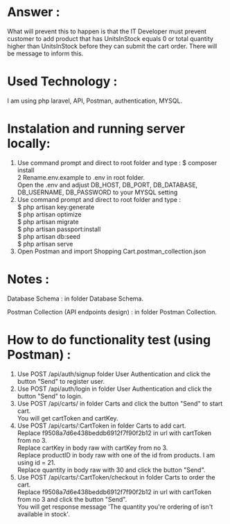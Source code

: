 # Answer :

What will prevent this to happen is that the IT Developer must prevent customer to add product that has UnitsInStock equals 0 or total quantity higher than UnitsInStock
before they can submit the cart order. There will be message to inform this.</br>

# Used Technology :

I am using php laravel, API, Postman, authentication, MYSQL.

# Instalation and running server locally:
1. Use command prompt and direct to root folder and type :
   $ composer install </br>
2  Rename.env.example to .env in root folder.</br>
   Open the .env and adjust DB_HOST, DB_PORT, DB_DATABASE, DB_USERNAME, DB_PASSWORD to your MYSQL setting</br>
3. Use command prompt and direct to root folder and type :  
   $ php artisan key:generate </br>
   $ php artisan optimize </br>
   $ php artisan migrate </br>
   $ php artisan passport:install </br>
   $ php artisan db:seed </br>
   $ php artisan serve </br>
4. Open Postman and import Shopping Cart.postman_collection.json

# Notes :

Database Schema : in folder Database Schema. </br>  

Postman Collection (API endpoints design) : in folder Postman Collection. </br>  

# How to do functionality test (using Postman) :

1. Use POST /api/auth/signup folder User Authentication and click the button "Send" to register user.</br>  
2. Use POST /api/auth/login in folder User Authentication and click the button "Send" to login.</br>  
3. Use POST /api/carts/ in folder Carts and click the button "Send" to start cart.  
   You will get cartToken and cartKey.</br> 
3. Use POST /api/carts/:CartToken in folder Carts to add cart.</br>
   Replace f9508a7d6e438beddb6912f7f90f2b12 in url with cartToken from no 3.</br> 
   Replace cartKey in body raw with cartKey from no 3.</br>
   Replace productID in body raw with one of the id from products. I am using id = 21.</br>
   Replace quantity in body raw with 30 and click the button "Send".</br>
4. Use POST /api/carts/:CartToken/checkout in folder Carts to order the cart.</br>
   Replace f9508a7d6e438beddb6912f7f90f2b12 in url with cartToken from no 3 and click the button "Send".</br> 
   You will get response message 'The quantity you're ordering of  isn't available in stock'.